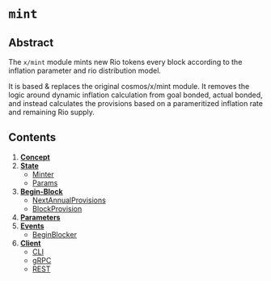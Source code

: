 <!--
order: 0
title: Mint Overview
parent:
  title: "mint"
-->

# `mint`

## Abstract

The `x/mint` module mints new Rio tokens every block according to the inflation parameter and rio distribution model. 

It is based & replaces the original cosmos/x/mint module. It removes the logic around dynamic inflation calculation 
from goal bonded, actual bonded, and instead calculates the provisions based on a parameritized inflation rate and 
remaining Rio supply.

## Contents

1. **[Concept](01_concepts.md)**
2. **[State](02_state.md)**
    * [Minter](02_state.md#minter)
    * [Params](02_state.md#params)
3. **[Begin-Block](03_begin_block.md)**
    * [NextAnnualProvisions](03_begin_block.md#nextannualprovisions)
    * [BlockProvision](03_begin_block.md#blockprovision)
4. **[Parameters](04_params.md)**
5. **[Events](05_events.md)**
    * [BeginBlocker](05_events.md#beginblocker)
6. **[Client](06_client.md)**
    * [CLI](06_client.md#cli)
    * [gRPC](06_client.md#grpc)
    * [REST](06_client.md#rest)
